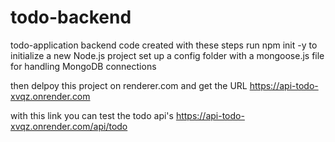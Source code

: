 # todo-backend

todo-application backend code created with these steps
run npm init -y to initialize a new Node.js project
set up a config folder with a mongoose.js file for handling MongoDB connections

then delpoy this project on renderer.com and get the URL
https://api-todo-xvqz.onrender.com

with this link you can test the todo api's
https://api-todo-xvqz.onrender.com/api/todo
